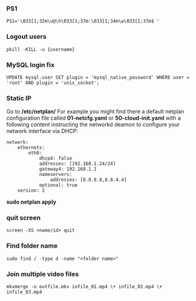### PS1
    PS1='\033[1;32m\u@\h\033[1;37m:\033[1;34m\w\033[1;37m$ '

### Logout users
    pkill -KILL -u {username}
  
### MySQL login fix
    UPDATE mysql.user SET plugin = 'mysql_native_password' WHERE user = 'root' AND plugin = 'unix_socket';

### Static IP
Go to **/etc/netplan/**
For example you might find there a default netplan configuration file called **01-netcfg.yaml** or **50-cloud-init.yaml** with a following content instructing the networkd deamon to configure your network interface via DHCP:

    network:
        ethernets:
            eth0:
                dhcp4: false
                addresses: [192.168.1.24/24]
                gateway4: 192.168.1.1
                nameservers:
                    addresses: [8.8.8.8,8.8.4.4]
                optional: true
        version: 2

**sudo netplan apply**

### quit screen
    screen -XS <name/id> quit
    
### Find folder name
    sudo find / -type d -name "<folder name>"
    
### Join multiple video files
    mkvmerge -o outfile.mkv infile_01.mp4 \+ infile_02.mp4 \+ infile_03.mp4
